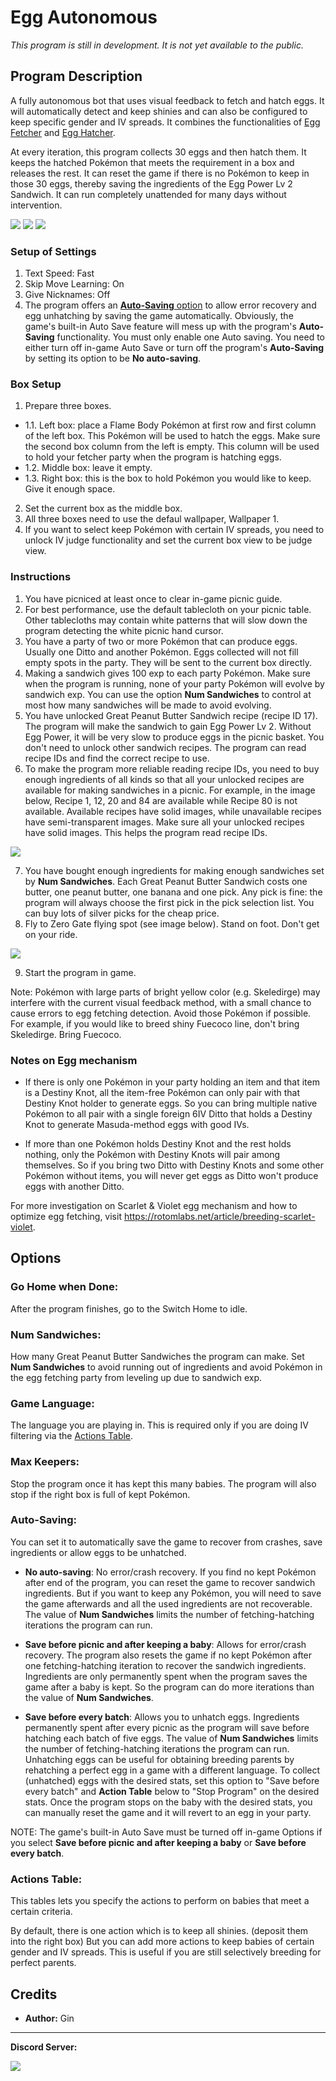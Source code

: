 # Egg Autonomous

*This program is still in development. It is not yet available to the public.*

## Program Description

A fully autonomous bot that uses visual feedback to fetch and hatch eggs. It will automatically detect and keep shinies and can also be configured to keep specific gender and IV spreads. It combines the functionalities of [Egg Fetcher](EggFetcher.md) and [Egg Hatcher](EggHatcher.md).

At every iteration, this program collects 30 eggs and then hatch them. It keeps the hatched Pokémon that meets the requirement in a box and releases the rest. It can reset the game if there is no Pokémon to keep in those 30 eggs, thereby saving the ingredients of the Egg Power Lv 2 Sandwich. It can run completely unattended for many days without intervention.

<img src="images/EggAuto-0.png">
<img src="images/EggAuto-1.png">
<img src="images/EggAuto-2.png">


### Setup of Settings

1. Text Speed: Fast
2. Skip Move Learning: On
3. Give Nicknames: Off
4. The program offers an [**Auto-Saving** option](#auto-saving) to allow error recovery and egg unhatching by saving the game automatically. Obviously, the game's built-in Auto Save feature will mess up with the program's **Auto-Saving** functionality. You must only enable one Auto saving. You need to either turn off in-game Auto Save or turn off the program's **Auto-Saving** by setting its option to be **No auto-saving**.

### Box Setup

1. Prepare three boxes.
- 1.1. Left box: place a Flame Body Pokémon at first row and first column of the left box. This Pokémon will be used to hatch the eggs. Make sure the second box column from the left is empty. This column will be used to hold your fetcher party when the program is hatching eggs.
- 1.2. Middle box: leave it empty.
- 1.3. Right box: this is the box to hold Pokémon you would like to keep. Give it enough space.
2. Set the current box as the middle box.
3. All three boxes need to use the defaul wallpaper, Wallpaper 1.
4. If you want to select keep Pokémon with certain IV spreads, you need to unlock IV judge functionality and set the current box view to be judge view.

### Instructions

1. You have picniced at least once to clear in-game picnic guide.
2. For best performance, use the default tablecloth on your picnic table. Other tablecloths may contain white patterns that will slow down the program detecting the white picnic hand cursor.
3. You have a party of two or more Pokémon that can produce eggs. Usually one Ditto and another Pokémon. Eggs collected will not fill empty spots in the party. They will be sent to the current box directly.
4. Making a sandwich gives 100 exp to each party Pokémon. Make sure when the program is running, none of your party Pokémon will evolve by sandwich exp. You can use the option **Num Sandwiches** to control at most how many sandwiches will be made to avoid evolving.
5. You have unlocked Great Peanut Butter Sandwich recipe (recipe ID 17). The program will make the sandwich to gain Egg Power Lv 2. Without Egg Power, it will be very slow to produce eggs in the picnic basket. You don't need to unlock other sandwich recipes. The program can read recipe IDs and find the correct recipe to use.
6. To make the program more reliable reading recipe IDs, you need to buy enough ingredients of all kinds so that all your unlocked recipes are available for making sandwiches in a picnic. For example, in the image below, Recipe 1, 12, 20 and 84 are available while Recipe 80 is not available. Available recipes have solid images, while unavailable recipes have semi-transparent images. Make sure all your unlocked recipes have solid images. This helps the program read recipe IDs.

<img src="images/SandwichRecipes.png">

7. You have bought enough ingredients for making enough sandwiches set by **Num Sandwiches**. Each Great Peanut Butter Sandwich costs one butter, one peanut butter, one banana and one pick. Any pick is fine: the program will always choose the first pick in the pick selection list. You can buy lots of silver picks for the cheap price.
8. Fly to Zero Gate flying spot (see image below). Stand on foot. Don't get on your ride.

<img src="images/ZeroGate.png">

9. Start the program in game.

Note: Pokémon with large parts of bright yellow color (e.g. Skeledirge) may interfere with the current visual feedback method, with a small chance to cause errors to egg fetching detection. Avoid those Pokémon if possible. For example, if you would like to breed shiny Fuecoco line, don't bring Skeledirge. Bring Fuecoco.


### Notes on Egg mechanism

- If there is only one Pokémon in your party holding an item and that item is a Destiny Knot, all the item-free Pokémon can only pair with that Destiny Knot holder to generate eggs. So you can bring multiple native Pokémon to all pair with a single foreign 6IV Ditto that holds a Destiny Knot to generate Masuda-method eggs with good IVs.

- If more than one Pokémon holds Destiny Knot and the rest holds nothing, only the Pokémon with Destiny Knots will pair among themselves. So if you bring two Ditto with Destiny Knots and some other Pokémon without items, you will never get eggs as Ditto won't produce eggs with another Ditto.

For more investigation on Scarlet & Violet egg mechanism and how to optimize egg fetching, visit https://rotomlabs.net/article/breeding-scarlet-violet.



## Options

### Go Home when Done:

After the program finishes, go to the Switch Home to idle.

### Num Sandwiches:

How many Great Peanut Butter Sandwiches the program can make.
Set **Num Sandwiches** to avoid running out of ingredients and avoid Pokémon in the egg fetching party from leveling up due to sandwich exp.

### Game Language:

The language you are playing in. This is required only if you are doing IV filtering via the [Actions Table](#actions-table).

### Max Keepers:

Stop the program once it has kept this many babies. The program will also stop if the right box is full of kept Pokémon.

### Auto-Saving:

You can set it to automatically save the game to recover from crashes, save ingredients or allow eggs to be unhatched.

- **No auto-saving**: No error/crash recovery. If you find no kept Pokémon after end of the program, you can reset the game to recover sandwich ingredients. But if you want to keep any Pokémon, you will need to save the game afterwards and all the used ingredients are not recoverable. The value of **Num Sandwiches** limits the number of fetching-hatching iterations the program can run.

- **Save before picnic and after keeping a baby**: Allows for error/crash recovery. The program also resets the game if no kept Pokémon after one fetching-hatching iteration to recover the sandwich ingredients. Ingredients are only permanently spent when the program saves the game after a baby is kept. So the program can do more iterations than the value of **Num Sandwiches**.

- **Save before every batch**: Allows you to unhatch eggs. Ingredients permanently spent after every picnic as the program will save before hatching each batch of five eggs. The value of **Num Sandwiches** limits the number of fetching-hatching iterations the program can run.
Unhatching eggs can be useful for obtaining breeding parents by rehatching a perfect egg in a game with a different language.
To collect (unhatched) eggs with the desired stats, set this option to "Save before every batch" and **Action Table** below to "Stop Program" on the desired stats.
Once the program stops on the baby with the desired stats, you can manually reset the game and it will revert to an egg in your party.

NOTE: The game's built-in Auto Save must be turned off in-game Options if you select **Save before picnic and after keeping a baby** or **Save before every batch**.

### Actions Table:

This tables lets you specify the actions to perform on babies that meet a certain criteria.

By default, there is one action which is to keep all shinies. (deposit them into the right box)
But you can add more actions to keep babies of certain gender and IV spreads. This is useful if you are still selectively breeding for perfect parents.


## Credits

- **Author:** Gin

<hr>

**Discord Server:** 

[<img src="https://canary.discordapp.com/api/guilds/695809740428673034/widget.png?style=banner2">](https://discord.gg/cQ4gWxN)


